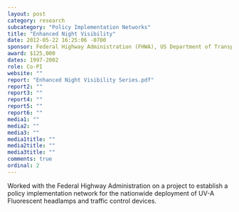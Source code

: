 ```yaml
---
layout: post
category: research
subcategory: "Policy Implementation Networks"
title: "Enhanced Night Visibility"
date: 2012-05-22 16:25:06 -0700
sponsor: Federal Highway Administration (FHWA), US Department of Transportation (USDOT)
award: $125,000
dates: 1997-2002
role: Co-PI
website: ""
report: "Enhanced Night Visibility Series.pdf"
report2: ""
report3: ""
report4: ""
report5: ""
report6: ""
media1: ""
media2: ""
media3: ""
media1title: ""
media2title: ""
media3title: ""
comments: true
ordinal: 2
---
```


Worked with the Federal Highway Administration on a project to establish a policy implementation network for the nationwide deployment of UV-A Fluorescent headlamps and traffic control devices.
